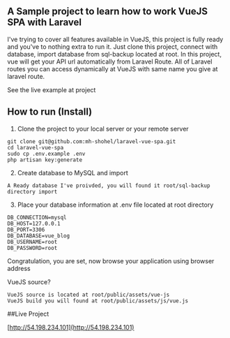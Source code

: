 ## A Sample project to learn how to work VueJS SPA with Laravel

I've trying to cover all features available in VueJS, this project is fully ready and you've to nothing extra to run it. Just clone this project, connect with database, import database from sql-backup located at root. In this project, vue will get your API url automatically from Laravel Route. All of Laravel routes you can access dynamically at VueJS with same name you give at laravel route.

See the live example at project

## How to run (Install)

1. Clone the project to your local server or your remote server

```
git clone git@github.com:mh-shohel/laravel-vue-spa.git
cd laravel-vue-spa
sudo cp .env.example .env
php artisan key:generate
```
2. Create database to MySQL and import
  
```
A Ready database I've proivded, you will found it root/sql-backup directory import
```
3. Place your database information at .env file located at root directory
```
DB_CONNECTION=mysql
DB_HOST=127.0.0.1
DB_PORT=3306
DB_DATABASE=vue_blog
DB_USERNAME=root
DB_PASSWORD=root

```

Congratulation, you are set, now browse your application using browser address

VueJS source?
```
VueJS source is located at root/public/assets/vue-js
VueJS build you will found at root/public/assets/js/vue.js
```

##Live Project

[http://54.198.234.101](http://54.198.234.101)
